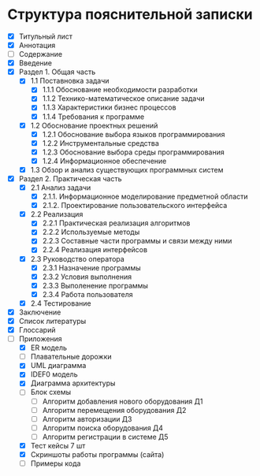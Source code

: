 # Структура пояснительной записки

* [X] Титульный лист
* [X] Аннотация
* [ ] Содержание
* [X] Введение
* [X] Раздел 1. Общая часть
  * [X] 1.1 Поставновка задачи
    * [X] 1.1.1 Обоснование необходимости разработки
    * [X] 1.1.2 Технико-математическое описание задачи
    * [X] 1.1.3 Характеристики бизнес процессов
    * [X] 1.1.4 Требования к программе
  * [X] 1.2 Обоснование проектных решений
    * [X] 1.2.1 Обоснование выбора языков программирования
    * [X] 1.2.2 Инструментальные средства
    * [X] 1.2.3 Обоснование выбора среды программирования
    * [X] 1.2.4 Информационное обеспечение
  * [X] 1.3 Обзор и анализ существующих программных систем
* [X] Раздел 2. Практическая часть
  * [X] 2.1 Анализ задачи
    * [X] 2.1.1. Информационное моделирование предметной области
    * [X] 2.1.2. Проектирование пользовательского интерфейса
  * [X] 2.2 Реализация
    * [X] 2.2.1 Практическая реализация алгоритмов
    * [X] 2.2.2 Используемые методы
    * [X] 2.2.3 Составные части программы и связи между ними
    * [X] 2.2.4 Реализация интерфейсов
  * [X] 2.3 Руководство оператора
    * [X] 2.3.1 Назначение программы
    * [X] 2.3.2 Условия выполнения
    * [X] 2.3.3 Выполенение программы
    * [X] 2.3.4 Работа пользователя
  * [X] 2.4 Тестирование
* [X] Заключение
* [X] Список литературы
* [X] Глоссарий
* [ ] Приложения
  * [X] ER модель
  * [ ] Плавательные дорожки
  * [X] UML диаграмма
  * [X] IDEF0 модель
  * [X] Диаграмма архитектуры
  * [ ] Блок схемы
    * [ ] Алгоритм добавления нового оборудования Д1
    * [ ] Алгоритм перемещения оборудования Д2
    * [ ] Алгоритм авторизации Д3
    * [ ] Алгоритм поиска оборудования Д4
    * [ ] Алгоритм регистрации в системе Д5
  * [X] Тест кейсы 7 шт
  * [X] Скриншоты работы программы (сайта)
  * [ ] Примеры кода

